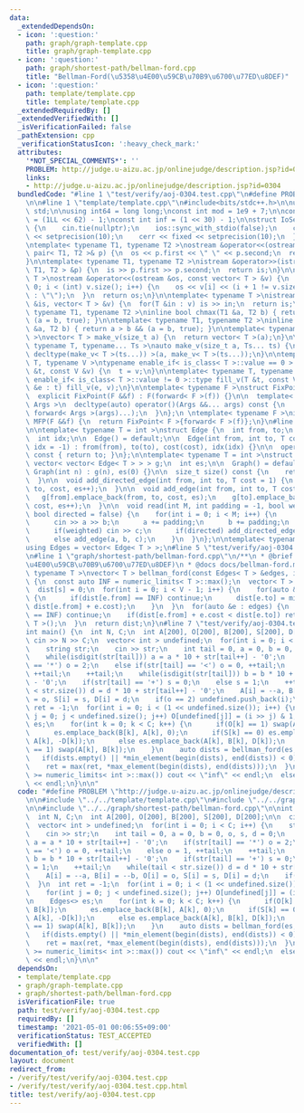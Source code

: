 ```yaml
---
data:
  _extendedDependsOn:
  - icon: ':question:'
    path: graph/graph-template.cpp
    title: graph/graph-template.cpp
  - icon: ':question:'
    path: graph/shortest-path/bellman-ford.cpp
    title: "Bellman-Ford(\u5358\u4E00\u59CB\u70B9\u6700\u77ED\u8DEF)"
  - icon: ':question:'
    path: template/template.cpp
    title: template/template.cpp
  _extendedRequiredBy: []
  _extendedVerifiedWith: []
  _isVerificationFailed: false
  _pathExtension: cpp
  _verificationStatusIcon: ':heavy_check_mark:'
  attributes:
    '*NOT_SPECIAL_COMMENTS*': ''
    PROBLEM: http://judge.u-aizu.ac.jp/onlinejudge/description.jsp?id=0304
    links:
    - http://judge.u-aizu.ac.jp/onlinejudge/description.jsp?id=0304
  bundledCode: "#line 1 \"test/verify/aoj-0304.test.cpp\"\n#define PROBLEM \"http://judge.u-aizu.ac.jp/onlinejudge/description.jsp?id=0304\"\
    \n\n#line 1 \"template/template.cpp\"\n#include<bits/stdc++.h>\n\nusing namespace\
    \ std;\n\nusing int64 = long long;\nconst int mod = 1e9 + 7;\n\nconst int64 infll\
    \ = (1LL << 62) - 1;\nconst int inf = (1 << 30) - 1;\n\nstruct IoSetup {\n  IoSetup()\
    \ {\n    cin.tie(nullptr);\n    ios::sync_with_stdio(false);\n    cout << fixed\
    \ << setprecision(10);\n    cerr << fixed << setprecision(10);\n  }\n} iosetup;\n\
    \ntemplate< typename T1, typename T2 >\nostream &operator<<(ostream &os, const\
    \ pair< T1, T2 >& p) {\n  os << p.first << \" \" << p.second;\n  return os;\n\
    }\n\ntemplate< typename T1, typename T2 >\nistream &operator>>(istream &is, pair<\
    \ T1, T2 > &p) {\n  is >> p.first >> p.second;\n  return is;\n}\n\ntemplate< typename\
    \ T >\nostream &operator<<(ostream &os, const vector< T > &v) {\n  for(int i =\
    \ 0; i < (int) v.size(); i++) {\n    os << v[i] << (i + 1 != v.size() ? \" \"\
    \ : \"\");\n  }\n  return os;\n}\n\ntemplate< typename T >\nistream &operator>>(istream\
    \ &is, vector< T > &v) {\n  for(T &in : v) is >> in;\n  return is;\n}\n\ntemplate<\
    \ typename T1, typename T2 >\ninline bool chmax(T1 &a, T2 b) { return a < b &&\
    \ (a = b, true); }\n\ntemplate< typename T1, typename T2 >\ninline bool chmin(T1\
    \ &a, T2 b) { return a > b && (a = b, true); }\n\ntemplate< typename T = int64\
    \ >\nvector< T > make_v(size_t a) {\n  return vector< T >(a);\n}\n\ntemplate<\
    \ typename T, typename... Ts >\nauto make_v(size_t a, Ts... ts) {\n  return vector<\
    \ decltype(make_v< T >(ts...)) >(a, make_v< T >(ts...));\n}\n\ntemplate< typename\
    \ T, typename V >\ntypename enable_if< is_class< T >::value == 0 >::type fill_v(T\
    \ &t, const V &v) {\n  t = v;\n}\n\ntemplate< typename T, typename V >\ntypename\
    \ enable_if< is_class< T >::value != 0 >::type fill_v(T &t, const V &v) {\n  for(auto\
    \ &e : t) fill_v(e, v);\n}\n\ntemplate< typename F >\nstruct FixPoint : F {\n\
    \  explicit FixPoint(F &&f) : F(forward< F >(f)) {}\n\n  template< typename...\
    \ Args >\n  decltype(auto) operator()(Args &&... args) const {\n    return F::operator()(*this,\
    \ forward< Args >(args)...);\n  }\n};\n \ntemplate< typename F >\ninline decltype(auto)\
    \ MFP(F &&f) {\n  return FixPoint< F >{forward< F >(f)};\n}\n#line 2 \"graph/graph-template.cpp\"\
    \n\ntemplate< typename T = int >\nstruct Edge {\n  int from, to;\n  T cost;\n\
    \  int idx;\n\n  Edge() = default;\n\n  Edge(int from, int to, T cost = 1, int\
    \ idx = -1) : from(from), to(to), cost(cost), idx(idx) {}\n\n  operator int()\
    \ const { return to; }\n};\n\ntemplate< typename T = int >\nstruct Graph {\n \
    \ vector< vector< Edge< T > > > g;\n  int es;\n\n  Graph() = default;\n\n  explicit\
    \ Graph(int n) : g(n), es(0) {}\n\n  size_t size() const {\n    return g.size();\n\
    \  }\n\n  void add_directed_edge(int from, int to, T cost = 1) {\n    g[from].emplace_back(from,\
    \ to, cost, es++);\n  }\n\n  void add_edge(int from, int to, T cost = 1) {\n \
    \   g[from].emplace_back(from, to, cost, es);\n    g[to].emplace_back(to, from,\
    \ cost, es++);\n  }\n\n  void read(int M, int padding = -1, bool weighted = false,\
    \ bool directed = false) {\n    for(int i = 0; i < M; i++) {\n      int a, b;\n\
    \      cin >> a >> b;\n      a += padding;\n      b += padding;\n      T c = T(1);\n\
    \      if(weighted) cin >> c;\n      if(directed) add_directed_edge(a, b, c);\n\
    \      else add_edge(a, b, c);\n    }\n  }\n};\n\ntemplate< typename T = int >\n\
    using Edges = vector< Edge< T > >;\n#line 5 \"test/verify/aoj-0304.test.cpp\"\n\
    \n#line 1 \"graph/shortest-path/bellman-ford.cpp\"\n/**\n * @brief Bellman-Ford(\u5358\
    \u4E00\u59CB\u70B9\u6700\u77ED\u8DEF)\n * @docs docs/bellman-ford.md\n */\ntemplate<\
    \ typename T >\nvector< T > bellman_ford(const Edges< T > &edges, int V, int s)\
    \ {\n  const auto INF = numeric_limits< T >::max();\n  vector< T > dist(V, INF);\n\
    \  dist[s] = 0;\n  for(int i = 0; i < V - 1; i++) {\n    for(auto &e : edges)\
    \ {\n      if(dist[e.from] == INF) continue;\n      dist[e.to] = min(dist[e.to],\
    \ dist[e.from] + e.cost);\n    }\n  }\n  for(auto &e : edges) {\n    if(dist[e.from]\
    \ == INF) continue;\n    if(dist[e.from] + e.cost < dist[e.to]) return vector<\
    \ T >();\n  }\n  return dist;\n}\n#line 7 \"test/verify/aoj-0304.test.cpp\"\n\n\
    int main() {\n  int N, C;\n  int A[200], O[200], B[200], S[200], D[200];\n\n \
    \ cin >> N >> C;\n  vector< int > undefined;\n  for(int i = 0; i < C; i++) {\n\
    \    string str;\n    cin >> str;\n    int tail = 0, a = 0, b = 0, o, s, d = 0;\n\
    \    while(isdigit(str[tail])) a = a * 10 + str[tail++] - '0';\n    if(str[tail]\
    \ == '*') o = 2;\n    else if(str[tail] == '<') o = 0, ++tail;\n    else o = 1,\
    \ ++tail;\n    ++tail;\n    while(isdigit(str[tail])) b = b * 10 + str[tail++]\
    \ - '0';\n    if(str[tail] == '+') s = 0;\n    else s = 1;\n    ++tail;\n    while(tail\
    \ < str.size()) d = d * 10 + str[tail++] - '0';\n    A[i] = --a, B[i] = --b, O[i]\
    \ = o, S[i] = s, D[i] = d;\n    if(o == 2) undefined.push_back(i);\n  }\n  int\
    \ ret = -1;\n  for(int i = 0; i < (1 << undefined.size()); i++) {\n    for(int\
    \ j = 0; j < undefined.size(); j++) O[undefined[j]] = (i >> j) & 1;\n\n    Edges<>\
    \ es;\n    for(int k = 0; k < C; k++) {\n      if(O[k] == 1) swap(A[k], B[k]);\n\
    \      es.emplace_back(B[k], A[k], 0);\n      if(S[k] == 0) es.emplace_back(B[k],\
    \ A[k], -D[k]);\n      else es.emplace_back(A[k], B[k], D[k]);\n      if(O[k]\
    \ == 1) swap(A[k], B[k]);\n    }\n    auto dists = bellman_ford(es, N, 0);\n \
    \   if(dists.empty() || *min_element(begin(dists), end(dists)) < 0) continue;\n\
    \    ret = max(ret, *max_element(begin(dists), end(dists)));\n  }\n\n  if(ret\
    \ >= numeric_limits< int >::max()) cout << \"inf\" << endl;\n  else cout << ret\
    \ << endl;\n}\n\n"
  code: "#define PROBLEM \"http://judge.u-aizu.ac.jp/onlinejudge/description.jsp?id=0304\"\
    \n\n#include \"../../template/template.cpp\"\n#include \"../../graph/graph-template.cpp\"\
    \n\n#include \"../../graph/shortest-path/bellman-ford.cpp\"\n\nint main() {\n\
    \  int N, C;\n  int A[200], O[200], B[200], S[200], D[200];\n\n  cin >> N >> C;\n\
    \  vector< int > undefined;\n  for(int i = 0; i < C; i++) {\n    string str;\n\
    \    cin >> str;\n    int tail = 0, a = 0, b = 0, o, s, d = 0;\n    while(isdigit(str[tail]))\
    \ a = a * 10 + str[tail++] - '0';\n    if(str[tail] == '*') o = 2;\n    else if(str[tail]\
    \ == '<') o = 0, ++tail;\n    else o = 1, ++tail;\n    ++tail;\n    while(isdigit(str[tail]))\
    \ b = b * 10 + str[tail++] - '0';\n    if(str[tail] == '+') s = 0;\n    else s\
    \ = 1;\n    ++tail;\n    while(tail < str.size()) d = d * 10 + str[tail++] - '0';\n\
    \    A[i] = --a, B[i] = --b, O[i] = o, S[i] = s, D[i] = d;\n    if(o == 2) undefined.push_back(i);\n\
    \  }\n  int ret = -1;\n  for(int i = 0; i < (1 << undefined.size()); i++) {\n\
    \    for(int j = 0; j < undefined.size(); j++) O[undefined[j]] = (i >> j) & 1;\n\
    \n    Edges<> es;\n    for(int k = 0; k < C; k++) {\n      if(O[k] == 1) swap(A[k],\
    \ B[k]);\n      es.emplace_back(B[k], A[k], 0);\n      if(S[k] == 0) es.emplace_back(B[k],\
    \ A[k], -D[k]);\n      else es.emplace_back(A[k], B[k], D[k]);\n      if(O[k]\
    \ == 1) swap(A[k], B[k]);\n    }\n    auto dists = bellman_ford(es, N, 0);\n \
    \   if(dists.empty() || *min_element(begin(dists), end(dists)) < 0) continue;\n\
    \    ret = max(ret, *max_element(begin(dists), end(dists)));\n  }\n\n  if(ret\
    \ >= numeric_limits< int >::max()) cout << \"inf\" << endl;\n  else cout << ret\
    \ << endl;\n}\n\n"
  dependsOn:
  - template/template.cpp
  - graph/graph-template.cpp
  - graph/shortest-path/bellman-ford.cpp
  isVerificationFile: true
  path: test/verify/aoj-0304.test.cpp
  requiredBy: []
  timestamp: '2021-05-01 00:06:55+09:00'
  verificationStatus: TEST_ACCEPTED
  verifiedWith: []
documentation_of: test/verify/aoj-0304.test.cpp
layout: document
redirect_from:
- /verify/test/verify/aoj-0304.test.cpp
- /verify/test/verify/aoj-0304.test.cpp.html
title: test/verify/aoj-0304.test.cpp
---
```

